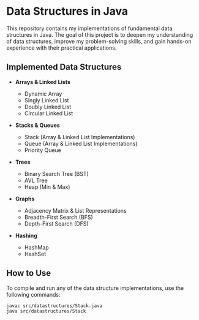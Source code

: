 # Data Structures in Java

This repository contains my implementations of fundamental data structures in Java. The goal of this project is to deepen my understanding of data structures, improve my problem-solving skills, and gain hands-on experience with their practical applications.

## Implemented Data Structures

- **Arrays & Linked Lists**  
  - Dynamic Array  
  - Singly Linked List  
  - Doubly Linked List  
  - Circular Linked List  

- **Stacks & Queues**  
  - Stack (Array & Linked List Implementations)  
  - Queue (Array & Linked List Implementations)  
  - Priority Queue  

- **Trees**  
  - Binary Search Tree (BST)  
  - AVL Tree  
  - Heap (Min & Max)  

- **Graphs**  
  - Adjacency Matrix & List Representations  
  - Breadth-First Search (BFS)  
  - Depth-First Search (DFS)  

- **Hashing**  
  - HashMap  
  - HashSet  

## How to Use

To compile and run any of the data structure implementations, use the following commands:

```sh
javac src/datastructures/Stack.java
java src/datastructures/Stack
